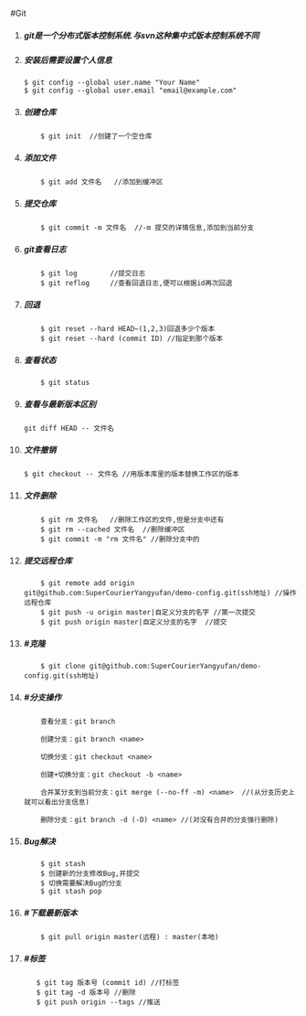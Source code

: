 #Git
1. ##### git是一个分布式版本控制系统.与svn这种集中式版本控制系统不同
2. ##### 安装后需要设置个人信息
    ```
    $ git config --global user.name "Your Name"
    $ git config --global user.email "email@example.com"
    ```
3. ##### 创建仓库
    ```
        $ git init  //创建了一个空仓库
    ```
4. ##### 添加文件
    ```
        $ git add 文件名   //添加到缓冲区
    ```
5. ##### 提交仓库
    ```
        $ git commit -m 文件名  //-m 提交的详情信息,添加到当前分支
    ```
6. ##### git查看日志
    ```
        $ git log        //提交日志
        $ git reflog     //查看回退日志,便可以根据id再次回退
    ```
7. ##### 回退
    ```
        $ git reset --hard HEAD~(1,2,3)回退多少个版本
        $ git reset --hard (commit ID) //指定到那个版本
    ```
8. ##### 查看状态
    ```
        $ git status
    ```
9. ##### 查看与最新版本区别
    ```
    git diff HEAD -- 文件名
    ```
10. ##### 文件撤销
    ```
    $ git checkout -- 文件名 //用版本库里的版本替换工作区的版本
    ```
11. ##### 文件删除
    ```
        $ git rm 文件名   //删除工作区的文件,但是分支中还有
        $ git rm --cached 文件名  //删除缓冲区
        $ git commit -m "rm 文件名" //删除分支中的
    ```
12. ##### 提交远程仓库
    ```
        $ git remote add origin git@github.com:SuperCourierYangyufan/demo-config.git(ssh地址) //操作远程仓库
        $ git push -u origin master|自定义分支的名字 //第一次提交
        $ git push origin master|自定义分支的名字  //提交
    ```
13. ##### #克隆
    ```
        $ git clone git@github.com:SuperCourierYangyufan/demo-config.git(ssh地址)
    ```
14. ##### #分支操作
    ```
        查看分支：git branch
        
        创建分支：git branch <name>
        
        切换分支：git checkout <name>
        
        创建+切换分支：git checkout -b <name>
        
        合并某分支到当前分支：git merge (--no-ff -m) <name>  //(从分支历史上就可以看出分支信息)
        
        删除分支：git branch -d (-D) <name> //(对没有合并的分支强行删除)
    ```
15. ##### Bug解决
    ```
        $ git stash
        $ 创建新的分支修改Bug,并提交
        $ 切换需要解决Bug的分支
        $ git stash pop
    ```
16. ##### #下载最新版本
    ```
        $ git pull origin master(远程) : master(本地)
    ```
17. ##### #标签
    ```
       $ git tag 版本号 (commit id) //打标签
       $ git tag -d 版本号 //删除
       $ git push origin --tags //推送 
    ```